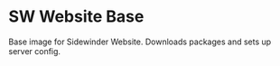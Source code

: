 # SW Website Base

Base image for Sidewinder Website. Downloads packages and sets up server config.

